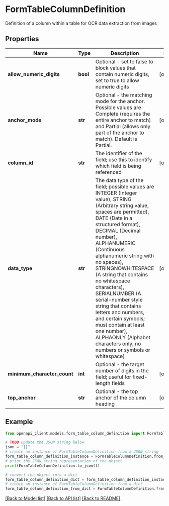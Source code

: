 # FormTableColumnDefinition

Definition of a column within a table for OCR data extraction from images

## Properties

Name | Type | Description | Notes
------------ | ------------- | ------------- | -------------
**allow_numeric_digits** | **bool** | Optional - set to false to block values that contain numeric digits, set to true to allow numeric digits | [optional] 
**anchor_mode** | **str** | Optional - the matching mode for the anchor.  Possible values are Complete (requires the entire anchor to match) and Partial (allows only part of the anchor to match).  Default is Partial. | [optional] 
**column_id** | **str** | The identifier of the field; use this to identify which field is being referenced | [optional] 
**data_type** | **str** | The data type of the field; possible values are INTEGER (Integer value), STRING (Arbitrary string value, spaces are permitted), DATE (Date in a structured format), DECIMAL (Decimal number), ALPHANUMERIC (Continuous alphanumeric string with no spaces), STRINGNOWHITESPACE (A string that contains no whitespace characters), SERIALNUMBER (A serial-number style string that contains letters and numbers, and certain symbols; must contain at least one number), ALPHAONLY (Alphabet characters only, no numbers or symbols or whitespace) | [optional] 
**minimum_character_count** | **int** | Optional - the target number of digits in the field; useful for fixed-length fields | [optional] 
**top_anchor** | **str** | Optional - the top anchor of the column heading | [optional] 

## Example

```python
from openapi_client.models.form_table_column_definition import FormTableColumnDefinition

# TODO update the JSON string below
json = "{}"
# create an instance of FormTableColumnDefinition from a JSON string
form_table_column_definition_instance = FormTableColumnDefinition.from_json(json)
# print the JSON string representation of the object
print(FormTableColumnDefinition.to_json())

# convert the object into a dict
form_table_column_definition_dict = form_table_column_definition_instance.to_dict()
# create an instance of FormTableColumnDefinition from a dict
form_table_column_definition_from_dict = FormTableColumnDefinition.from_dict(form_table_column_definition_dict)
```
[[Back to Model list]](../README.md#documentation-for-models) [[Back to API list]](../README.md#documentation-for-api-endpoints) [[Back to README]](../README.md)


